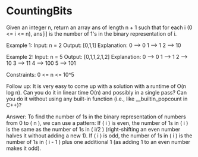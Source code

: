 # CountingBits

Given an integer n, return an array ans of length n + 1 such that for each i (0 <= i <= n), ans[i] is the number of 1's in the binary representation of i.

Example 1:
Input: n = 2
Output: [0,1,1]
Explanation:
0 --> 0
1 --> 1
2 --> 10

Example 2:
Input: n = 5
Output: [0,1,1,2,1,2]
Explanation:
0 --> 0
1 --> 1
2 --> 10
3 --> 11
4 --> 100
5 --> 101
 
Constraints:
0 <= n <= 10^5
 
Follow up:
It is very easy to come up with a solution with a runtime of O(n log n). Can you do it in linear time O(n) and possibly in a single pass?
Can you do it without using any built-in function (i.e., like __builtin_popcount in C++)?

Answer:
To find the number of 1s in the binary representation of numbers from 0 to ( n ), we can use a pattern:
If ( i ) is even, the number of 1s in ( i ) is the same as the number of 1s in ( i/2 ) (right-shifting an even number halves it without adding a new 1).
If ( i ) is odd, the number of 1s in ( i ) is the number of 1s in ( i - 1 ) plus one additional 1 (as adding 1 to an even number makes it odd).

